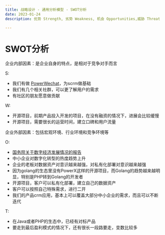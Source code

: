 ```yaml
---
title: 战略设计 - 通用分析模型 - SWOT分析
date: 2023-01-24
description: 优势 Strength, 劣势 Weakness, 机会 Opportunities,威胁 Threats

---
```


# SWOT分析

企业内部因素：是企业自身的特点，是相对于竞争对手而言

S: 
* 我们有做 [PowerWechat](https://github.com/ArtisanCloud/PowerWechat)，为scrm做基础
* 我们有几个相关社群，可以更了解用户的需求
* 有社区的朋友愿意做贡献


W: 
* 开源项目，前期产品投入开发的项目，在没有融资的情况下，进展会比较缓慢
* 开源项目，需要很长的运营时间，建立口碑和用户流量


企业外部因素：包括宏观环境、行业环境和竞争环境等

O: 
* [国务院关于数字经济发展情况的报告](http://www.npc.gov.cn/npc/c30834/202211/dd847f6232c94c73a8b59526d61b4728.shtml)
* 中小企业对数字化转型的热度趋势上升
* 企业的老板对数据资产对意识越来越强，对私有化部署对意识越来越强
* 因为golang的生态里没有PowerX这样的开源项目，而Golang的趋势越来越明显，特别是PHP转到Golang的开发者
* 开源项目，客户可以私有化部署，建立自己的数据资产 
* 客户可以按照自己特殊需求，进行二开 
* 我们的产品crm应用，基本上可以覆盖大部分中小企业的需求，而且可以不断迭代

T: 
* 在Java或者PHP的生态中，已经有对标产品
* 要走到最后盈利模式的情况下，还有很长一段路要走，变数比较多
